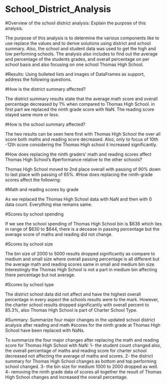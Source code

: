 # School_District_Analysis

#Overview of the school district analysis: Explain the purpose of this analysis.

The purpose of this analysis is to determine the various components like to use replace the values and to derive solutions using district and school summary. Also, the school and student data was used to get the high and low performing schools. The analysis also includes to find out the average and percentage of the students grades, and overall percentage on per school basis and also focusing on one school Thomas High School.

#Results: Using bulleted lists and images of DataFrames as support, address the following questions.

#How is the district summary affected?

The district summary results state that the average math score and overall percentage decreased by 1% when compared to Thomas High School. in first part we replaced the ninth grade score with NaN. The reading score stayed same more or less.

#How is the school summary affected?

The two results can be seen here first with Thomas High School the over all score both maths and reading score decreased. Also, only to focus of 10th -12th score considering the Thomas High school it increased significantly.


#How does replacing the ninth graders’ math and reading scores affect Thomas High School’s #performance relative to the other schools?

Thomas High School moved to 2nd place overall with passing of 90% down to last place with passing of 65%.
#How does replacing the ninth-grade scores affect the following:

#Math and reading scores by grade

As we replaced the Thomas High School data with NaN and then with 0 data count. Everything else remains same.

#Scores by school spending

If we see the school spending of Thomas High School bin is $638 which lies in range of $630 to $644, there is a decease in passing percentage but the average score of maths and reading did not change.

#Scores by school size

The bin size of 2000 to 5000 results dropped significantly as compare to medium and small size where overall passing percentage is all different but the average math and reading scores same in small and medium bin size. Interestingly the Thomas High School is not a part in medium bin affecting there percentage but not average.

#Scores by school type

The district school data did not affect and have the highest overall percentage in every aspect the schools results were to the mark. However, the charter school results dropped significantly with overall percent to 85.3%, also Thomas High School is part of Charter School Type.

#Summary: Summarize four major changes in the updated school district analysis after reading and math #scores for the ninth grade at Thomas High School have been replaced with NaNs.

To summarize the four major changes after replacing the math and reading score for Thomas High School with NaN:
1- the student count changed also, the overall percentage of maths and reading score for charter school decreased not affecting the average of maths and scores.
2- the district summary for Thomas High School changes as bottom and top performing school changed.
3- the bin size for medium 1000 to 2000 dropped as well.
4- removing the ninth grade data of scores all together the result of Thomas High School changes and increased the overall percentage.